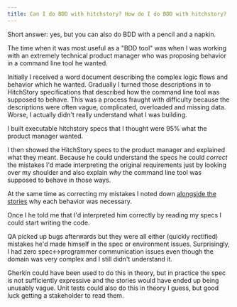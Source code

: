 ```yaml
---
title: Can I do BDD with hitchstory? How do I do BDD with hitchstory?
---
```


Short answer: yes, but you can also do BDD with a pencil and a napkin.

The time when it was most useful as a "BDD tool" was when I was working with an extremely technical product manager who was proposing behavior in a command line tool he wanted.

Initially I received a word document describing the complex logic flows and behavior which he wanted. Gradually I turned those descriptions in to HitchStory
specifications that described how the command line tool was supposed to behave. This was a process fraught with difficulty because the descriptions
were often vague, complicated, overloaded and missing data. Worse, I actually didn't really understand what I was building.

I built executable hitchstory specs that I thought were 95% what the product manager wanted.

I then showed the HitchStory specs to the product manager and explained what they meant. Because he could understand the specs he could *correct* the mistakes I'd made interpreting the original requirements just by looking over my shoulder and also explain *why* the command line tool was supposed to behave in those ways.

At the same time as correcting my mistakes I noted down [alongside the stories](../../using/alpha/metadata) why each behavior was necessary.

Once I he told me that I'd interpreted him correctly by reading my specs I could start writing the code.

QA picked up bugs afterwards but they were all either (quickly rectified) mistakes he'd made himself in the spec or environment issues. Surprisingly, I had zero spec<->programmer communication issues even though the domain was very complex and I still didn't understand it.

Gherkin could have been used to do this in theory, but in practice the spec is not sufficiently expressive and the stories would have ended up being unusably vague. Unit tests could also do this in theory I guess, but good luck getting a stakeholder to read them.
